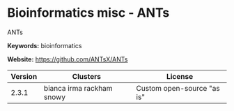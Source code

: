 # Bioinformatics misc - ANTs

ANTs

**Keywords:** bioinformatics

**Website:** <https://github.com/ANTsX/ANTs>

| Version | Clusters | License |
| ------- | -------- | ------- |
| 2.3.1 | bianca irma rackham snowy | Custom open-source "as is" |
